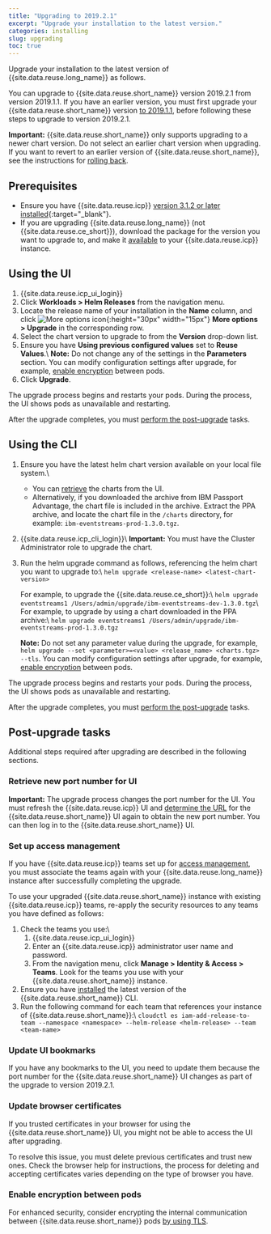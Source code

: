 ```yaml
---
title: "Upgrading to 2019.2.1"
excerpt: "Upgrade your installation to the latest version."
categories: installing
slug: upgrading
toc: true
---
```


Upgrade your installation to the latest version of {{site.data.reuse.long_name}} as follows.

You can upgrade to {{site.data.reuse.short_name}} version 2019.2.1 from version 2019.1.1. If you have an earlier version, you must first upgrade your {{site.data.reuse.short_name}} version [to 2019.1.1](../../2019.1.1/installing/upgrading/), before following these steps to upgrade to version 2019.2.1.

**Important:** {{site.data.reuse.short_name}} only supports upgrading to a newer chart version. Do not select an earlier chart version when upgrading. If you want to revert to an earlier version of {{site.data.reuse.short_name}}, see the instructions for [rolling back](../rolling-back/).

## Prerequisites

- Ensure you have {{site.data.reuse.icp}} [version 3.1.2 or later installed](https://www.ibm.com/support/knowledgecenter/SSBS6K_3.2.0/installing/installing.html){:target="_blank"}.
- If you are upgrading {{site.data.reuse.long_name}} (not {{site.data.reuse.ce_short}}), download the package for the version you want to upgrade to, and make it [available](../installing/#download-the-archive) to your {{site.data.reuse.icp}} instance.

## Using the UI

1. {{site.data.reuse.icp_ui_login}}
4. Click **Workloads > Helm Releases** from the navigation menu.
5. Locate the release name of your installation in the **Name** column, and click ![More options icon](../../../images/more_options.png "Three vertical dots for the more options icon at end of each row."){:height="30px" width="15px"} **More options > Upgrade** in the corresponding row.
6. Select the chart version to upgrade to from the **Version** drop-down list.
7. Ensure you have **Using previous configured values** set to **Reuse Values**.\\
   **Note:** Do not change any of the settings in the **Parameters** section. You can modify configuration settings after upgrade, for example, [enable encryption](#enable-encryption-between-pods) between pods.
8. Click **Upgrade**.

The upgrade process begins and restarts your pods. During the process, the UI shows pods as unavailable and restarting.


After the upgrade completes, you must [perform the post-upgrade](#post-upgrade-tasks) tasks.

## Using the CLI

1. Ensure you have the latest helm chart version available on your local file system.\\
   - You can [retrieve](../../administering/helm-upgrade-command/) the charts from the UI.
   - Alternatively, if you downloaded the archive from IBM Passport Advantage, the chart file is included in the archive. Extract the PPA archive, and locate the chart file in the `/charts` directory, for example: `ibm-eventstreams-prod-1.3.0.tgz`.
2. {{site.data.reuse.icp_cli_login}}\\
   **Important:** You must have the Cluster Administrator role to upgrade the chart.
3. Run the helm upgrade command as follows, referencing the helm chart you want to upgrade to:\\
   `helm upgrade <release-name> <latest-chart-version>`

   For example, to upgrade the {{site.data.reuse.ce_short}}:\\
   `helm upgrade eventstreams1 /Users/admin/upgrade/ibm-eventstreams-dev-1.3.0.tgz`\\
   For example, to upgrade by using a chart downloaded in the PPA archive:\\
   `helm upgrade eventstreams1 /Users/admin/upgrade/ibm-eventstreams-prod-1.3.0.tgz`

   **Note:** Do not set any parameter value during the upgrade, for example, `helm upgrade --set <parameter>=<value> <release_name> <charts.tgz> --tls`. You can modify configuration settings after upgrade, for example, [enable encryption](#enable-encryption-between-pods) between pods.

The upgrade process begins and restarts your pods. During the process, the UI shows pods as unavailable and restarting.

After the upgrade completes, you must [perform the post-upgrade](#post-upgrade-tasks) tasks.

## Post-upgrade tasks

Additional steps required after upgrading are described in the following sections.

### Retrieve new port number for UI

**Important:** The upgrade process changes the port number for the UI. You must refresh the {{site.data.reuse.icp}} UI and [determine the URL](../../getting-started/logging-in) for the {{site.data.reuse.short_name}} UI again to obtain the new port number. You can then log in to the {{site.data.reuse.short_name}} UI.

### Set up access management

If you have {{site.data.reuse.icp}} teams set up for [access management](../../security/managing-access/#assigning-access-to-users), you must associate the teams again with your {{site.data.reuse.long_name}} instance after successfully completing the upgrade.

To use your upgraded {{site.data.reuse.short_name}} instance with existing {{site.data.reuse.icp}} teams, re-apply the security resources to any teams you have defined as follows:

1. Check the teams you use:\\
   1. {{site.data.reuse.icp_ui_login}}
   2. Enter an {{site.data.reuse.icp}} administrator user name and password.
   3. From the navigation menu, click **Manage > Identity & Access > Teams**. Look for the teams you use with your {{site.data.reuse.short_name}} instance.
2. Ensure you have [installed](../../installing/post-installation/#installing-the-command-line-interface) the latest version of the {{site.data.reuse.short_name}} CLI.
3. Run the following command for each team that references your instance of {{site.data.reuse.short_name}}:\\
  `cloudctl es iam-add-release-to-team --namespace <namespace> --helm-release <helm-release> --team <team-name>`

<!--Without this rerun of the command, customers will find that creating service IDs in the UI will fail unless you're running as cluster administrator.-->


### Update UI bookmarks

   If you have any bookmarks to the UI, you need to update them because the port number for the {{site.data.reuse.short_name}} UI changes as part of the upgrade to version 2019.2.1.


### Update browser certificates

   If you trusted certificates in your browser for using the {{site.data.reuse.short_name}} UI, you might not be able to access the UI after upgrading.

   To resolve this issue, you must delete previous certificates and trust new ones. Check the browser help for instructions, the process for deleting and accepting certificates varies depending on the type of browser you have.

### Enable encryption between pods

For enhanced security, consider encrypting the internal communication between {{site.data.reuse.short_name}} pods [by using TLS](../../security/encrypting-data/#enabling-encryption-between-pods).
